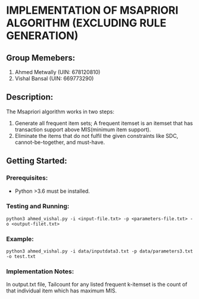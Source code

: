 # IMPLEMENTATION OF MSAPRIORI ALGORITHM (EXCLUDING RULE GENERATION) 

## Group Memebers:
  1.	Ahmed Metwally (UIN: 678120810)  
  2.	Vishal Bansal (UIN: 669773290)  

## Description:
	
The Msapriori algorithm works in two steps:

1.	Generate all frequent item sets; A frequent itemset is an itemset that has transaction support above MIS(minimum item support).  
2.	Eliminate the items that do not fulfil the given constraints like SDC, cannot-be-together, and must-have. 

## Getting Started:

### Prerequisites:
* Python >3.6 must be installed.

### Testing and Running:
```
python3 ahmed_vishal.py -i <input-file.txt> -p <parameters-file.txt> -o <output-filet.txt>
```

### Example:
```
python3 ahmed_vishal.py -i data/inputdata3.txt -p data/parameters3.txt -o test.txt
```

### Implementation Notes:
In output.txt file, Tailcount for any listed frequent k-itemset is the count of that individual item which has maximum MIS.

